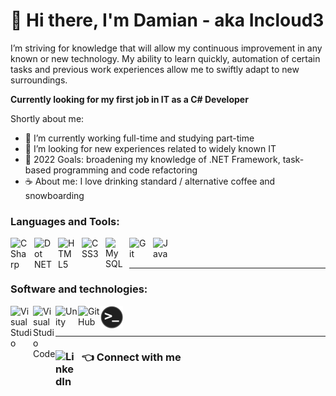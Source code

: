 # 👋 Hi there, I'm Damian - aka Incloud3 

I’m striving for knowledge that will allow my continuous improvement in any known or new technology. My ability to learn quickly, automation of certain tasks and previous work experiences allow me to swiftly adapt to new surroundings.

**Currently looking for my first job in IT as a C# Developer**

Shortly about me:
<br />
- 🌱 I’m currently working full-time and studying part-time
- 👯 I’m looking for new experiences related to widely known IT
- 🥅 2022 Goals: broadening my knowledge of .NET Framework, task-based programming and code refactoring
- ☕ About me: I love drinking standard / alternative coffee and snowboarding

### Languages and Tools:
[<img align="left" alt="CSharp" width="28px" src="https://cdn.worldvectorlogo.com/logos/c--4.svg" style="padding-right:10px;" />](https://docs.microsoft.com/en-us/dotnet/csharp/programming-guide/)
[<img align="left" alt="Dot NET" width="28px" src="https://raw.githubusercontent.com/dotnet/brand/6afb87c4c601815acdc5d313ba15bded910ade36/logo/dotnet-logo.svg" style="padding-right:10px;" />](https://dotnet.microsoft.com/en-us/)
[<img align="left" alt="HTML5" width="28px" src="https://cdn.worldvectorlogo.com/logos/html-1.svg" style="padding-right:10px;" />](https://developer.mozilla.org/en-US/docs/Glossary/HTML5)
[<img align="left" alt="CSS3" width="28px" src="https://cdn.worldvectorlogo.com/logos/css-3.svg" style="padding-right:10px;" />](https://developer.mozilla.org/en-US/docs/Web/CSS)
[<img align="left" alt="MySQL" width="28px" src="https://cdn.worldvectorlogo.com/logos/mysql-6.svg" style="padding-right:10px;" />](https://www.mysql.com/)
[<img align="left" alt="Git" width="28px" src="https://cdn.worldvectorlogo.com/logos/git-icon.svg" style="padding-right:10px;" />](https://git-scm.com/)
[<img align="left" alt="Java" width="28px" src="https://cdn.worldvectorlogo.com/logos/java-14.svg" style="padding-right:10px;" />](https://dev.java/)


<br />
<br />

---

### Software and technologies:
<img align="left" alt="Visual Studio" width="36px" src="https://upload.wikimedia.org/wikipedia/commons/thumb/5/59/Visual_Studio_Icon_2019.svg/2060px-Visual_Studio_Icon_2019.svg.png" />
<img align="left" alt="Visual Studio Code" width="36px" src="https://upload.wikimedia.org/wikipedia/commons/thumb/9/9a/Visual_Studio_Code_1.35_icon.svg/2048px-Visual_Studio_Code_1.35_icon.svg.png" />
<img align="left" alt="Unity" width="36px" src="https://cdn.worldvectorlogo.com/logos/unity-69.svg" />
<img align="left" alt="GitHub" width="36px" src="https://cdn.worldvectorlogo.com/logos/github-icon-1.svg" />
<img align="left" alt="Terminal" width="36px" src="https://raw.githubusercontent.com/github/explore/80688e429a7d4ef2fca1e82350fe8e3517d3494d/topics/terminal/terminal.png" />


<br />
<br />

---


### 👈 Connect with me [<img align="left" alt="LinkedIn" width="32px" src="https://cdn.worldvectorlogo.com/logos/linkedin-icon-2.svg" style="padding-right:10px;" />][linkedin]

[linkedin]: https://www.linkedin.com/in/damian-maciag-incloud3
